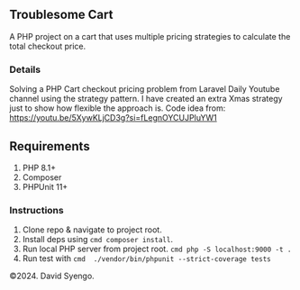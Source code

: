 ## Troublesome Cart
A PHP project on a cart that uses multiple pricing strategies to calculate the total checkout price.

### Details
Solving a PHP Cart checkout pricing problem from Laravel Daily Youtube channel using the strategy pattern.
I have created an extra Xmas strategy just to show how flexible the approach is.
Code idea from: https://youtu.be/5XywKLjCD3g?si=fLegnOYCUJPIuYW1

## Requirements
1. PHP 8.1+
2. Composer
3. PHPUnit 11+

### Instructions
1. Clone repo & navigate to project root.
2. Install deps using ```cmd composer install```.
3. Run local PHP server from project root. ```cmd php -S localhost:9000 -t .```
4. Run test with ```cmd  ./vendor/bin/phpunit --strict-coverage tests```

&copy;2024. David Syengo.
